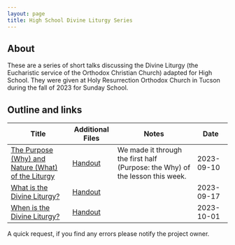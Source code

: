 ```yaml
---
layout: page
title: High School Divine Liturgy Series
---
```


## About
These are a series of short talks discussing the Divine Liturgy (the Eucharistic service of the Orthodox Christian Church) adapted for High School.
They were given at Holy Resurrection Orthodox Church in Tucson during the fall of 2023 for Sunday School.

## Outline and links

Title | Additional Files | Notes | Date 
---|---|---|---
[The Purpose (Why) and Nature (What) of the Liturgy](docs/7-12Sunday_school/SSL01%20Purpose%20and%20Nature.pdf) | [Handout](docs/7-12Sunday_school/SSL01H%20Purpose%20and%20Nature.pdf)| We made it through the first half (Purpose: the Why) of the lesson this week. | 2023-09-10
[What is the Divine Liturgy?](docs/7-12Sunday_school/SSL02%20What%20is%20the%20Divine%20Liturgy%3F.pdf) | [Handout](docs/7-12Sunday_school/SSL02H%20What%20is%20the%20Divine%20Liturgy%3F.pdf)||2023-09-17
[When is the Divine Liturgy?](docs/7-12Sunday_school/SSL03%20When%20is%20the%20Divine%20Liturgy.pdf) | [Handout](docs/7-12Sunday_school/SSL03H%20When%20is%20the%20Divine%20Liturgy.pdf)||2023-10-01


A quick request, if you find any errors please notify the project owner. 
